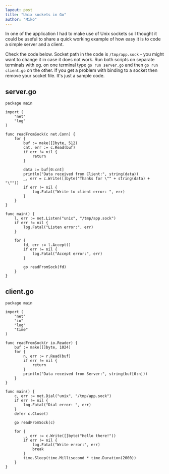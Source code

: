 ```yaml
---
layout: post
title: "Unix sockets in Go"
author: "Miko"
---
```


In one of the application I had to make use of Unix sockets so I thought it
could be useful to share a quick working example of how easy it is to code
a simple server and a client. 

Check the code below. Socket path in the code is `/tmp/app.sock` - you might
want to change it in case it does not work. 
Run both scripts on separate terminals with eg. on one terminal type 
`go run server.go` and then `go run client.go` on the other.
If you get a problem with binding to a socket then remove your socket file.
It's just a sample code.

## server.go
```
package main

import (
    "net"
    "log"
)

func readFromSock(c net.Conn) {
    for {
        buf := make([]byte, 512)
        cnt, err := c.Read(buf)
        if err != nil {
            return
        }

        data := buf[0:cnt]
        println("Data received from Client:", string(data))
        _, err = c.Write([]byte("Thanks for \"" + string(data) + "\""))
        if err != nil {
            log.Fatal("Write to client error: ", err)
        }
    }
}

func main() {
    l, err := net.Listen("unix", "/tmp/app.sock")
    if err != nil {
        log.Fatal("Listen error:", err)
    }

    for {
        fd, err := l.Accept()
        if err != nil {
            log.Fatal("Accept error:", err)
        }

        go readFromSock(fd)
    }
}
```

## client.go
```
package main

import (
    "net"
    "io"
    "log"
    "time"
)

func readFromSock(r io.Reader) {
    buf := make([]byte, 1024)
    for {
        n, err := r.Read(buf)
        if err != nil {
            return
        }
        println("Data received from Server:", string(buf[0:n]))
    }
}

func main() {
    c, err := net.Dial("unix", "/tmp/app.sock")
    if err != nil {
        log.Fatal("Dial error: ", err)
    }
    defer c.Close()

    go readFromSock(c)

    for {
        _, err := c.Write([]byte("Hello there!"))
        if err != nil {
            log.Fatal("Write error:", err)
            break
        }
        time.Sleep(time.Millisecond * time.Duration(2000))
    }
}
```
